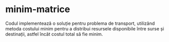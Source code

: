 # minim-matrice
Codul implementează o soluție pentru problema de transport, utilizând metoda costului minim pentru a distribui resursele disponibile între surse și destinații, astfel încât costul total să fie minim.
